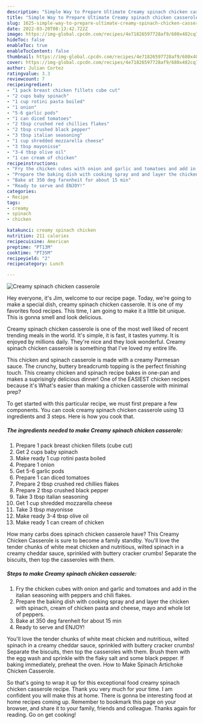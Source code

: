 ```yaml
---
description: "Simple Way to Prepare Ultimate Creamy spinach chicken casserole"
title: "Simple Way to Prepare Ultimate Creamy spinach chicken casserole"
slug: 1625-simple-way-to-prepare-ultimate-creamy-spinach-chicken-casserole
date: 2022-03-20T08:13:42.722Z
image: https://img-global.cpcdn.com/recipes/4e71826597728af9/680x482cq70/creamy-spinach-chicken-casserole-recipe-main-photo.jpg
hideToc: false
enableToc: true
enableTocContent: false
thumbnail: https://img-global.cpcdn.com/recipes/4e71826597728af9/680x482cq70/creamy-spinach-chicken-casserole-recipe-main-photo.jpg
cover: https://img-global.cpcdn.com/recipes/4e71826597728af9/680x482cq70/creamy-spinach-chicken-casserole-recipe-main-photo.jpg
author: Julian Cortez
ratingvalue: 3.3
reviewcount: 7
recipeingredient:
- "1 pack breast chicken fillets cube cut"
- "2 cups baby spinach"
- "1 cup rotini pasta boiled"
- "1 onion"
- "5-6 garlic pods"
- "1 can diced tomatoes"
- "2 tbsp crushed red chillies flakes"
- "2 tbsp crushed black pepper"
- "3 tbsp italian seasoning"
- "1 cup shredded mozzarella cheese"
- "3 tbsp mayonisse"
- "3-4 tbsp olive oil"
- "1 can cream of chicken"
recipeinstructions:
- "Fry the chicken cubes with onion and garlic and tomatoes and add in the italian seasoning with peppers and chili flakes."
- "Prepare the baking dish with cooking spray and and layer the chicken with spinach, cream of chicken pasta and cheese, mayo and whole lot of peppers."
- "Bake at 350 deg farenheit for about 15 min"
- "Ready to serve and ENJOY!"
categories:
- Recipe
tags:
- creamy
- spinach
- chicken

katakunci: creamy spinach chicken 
nutrition: 211 calories
recipecuisine: American
preptime: "PT13M"
cooktime: "PT35M"
recipeyield: "2"
recipecategory: Lunch

---
```



![Creamy spinach chicken casserole](https://img-global.cpcdn.com/recipes/4e71826597728af9/680x482cq70/creamy-spinach-chicken-casserole-recipe-main-photo.jpg)

Hey everyone, it's Jim, welcome to our recipe page. Today, we're going to make a special dish, creamy spinach chicken casserole. It is one of my favorites food recipes. This time, I am going to make it a little bit unique. This is gonna smell and look delicious.

Creamy spinach chicken casserole is one of the most well liked of recent trending meals in the world. It's simple, it is fast, it tastes yummy. It is enjoyed by millions daily. They're nice and they look wonderful. Creamy spinach chicken casserole is something that I've loved my entire life.

This chicken and spinach casserole is made with a creamy Parmesan sauce. The crunchy, buttery breadcrumb topping is the perfect finishing touch. This creamy chicken and spinach recipe bakes in one-pan and makes a suprisingly delicious dinner! One of the EASIEST chicken recipes because it&#39;s What&#39;s easier than making a chicken casserole with minimal prep?


To get started with this particular recipe, we must first prepare a few components. You can cook creamy spinach chicken casserole using 13 ingredients and 3 steps. Here is how you cook that.

<!--inarticleads1-->

##### The ingredients needed to make Creamy spinach chicken casserole:

1. Prepare 1 pack breast chicken fillets (cube cut)
1. Get 2 cups baby spinach
1. Make ready 1 cup rotini pasta boiled
1. Prepare 1 onion
1. Get 5-6 garlic pods
1. Prepare 1 can diced tomatoes
1. Prepare 2 tbsp crushed red chillies flakes
1. Prepare 2 tbsp crushed black pepper
1. Take 3 tbsp italian seasoning
1. Get 1 cup shredded mozzarella cheese
1. Take 3 tbsp mayonisse
1. Make ready 3-4 tbsp olive oil
1. Make ready 1 can cream of chicken


How many carbs does spinach chicken casserole have? This Creamy Chicken Casserole is sure to become a family standby. You&#39;ll love the tender chunks of white meat chicken and nutritious, wilted spinach in a creamy cheddar sauce, sprinkled with buttery cracker crumbs! Separate the biscuits, then top the casseroles with them. 

<!--inarticleads2-->

##### Steps to make Creamy spinach chicken casserole:

1. Fry the chicken cubes with onion and garlic and tomatoes and add in the italian seasoning with peppers and chili flakes.
1. Prepare the baking dish with cooking spray and and layer the chicken with spinach, cream of chicken pasta and cheese, mayo and whole lot of peppers.
1. Bake at 350 deg farenheit for about 15 min
1. Ready to serve and ENJOY!

You&#39;ll love the tender chunks of white meat chicken and nutritious, wilted spinach in a creamy cheddar sauce, sprinkled with buttery cracker crumbs! Separate the biscuits, then top the casseroles with them. Brush them with the egg wash and sprinkle with the flaky salt and some black pepper. If baking immediately, preheat the oven. How to Make Spinach Artichoke Chicken Casserole. 

So that's going to wrap it up for this exceptional food creamy spinach chicken casserole recipe. Thank you very much for your time. I am confident you will make this at home. There is gonna be interesting food at home recipes coming up. Remember to bookmark this page on your browser, and share it to your family, friends and colleague. Thanks again for reading. Go on get cooking!
